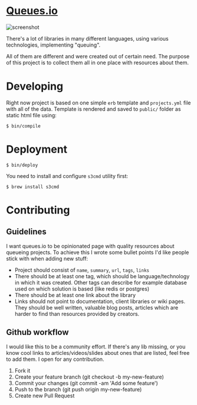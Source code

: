 # [Queues.io](http://queues.io)

![screenshot](http://f.cl.ly/items/3X1e0G0y0f1m033g2u0s/queues-io.png)

There's a lot of libraries in many different languages, using various
technologies, implementing "queuing".

All of them are different and were created out of certain need. The purpose of
this project is to collect them all in one place with resources about them.

# Developing

Right now project is based on one simple `erb` template and `projects.yml` file
with all of the data. Template is rendered and saved to `public/` folder as
static html file using:

```
$ bin/compile
```

# Deployment

```
$ bin/deploy
```

You need to install and configure `s3cmd` utility first:

```
$ brew install s3cmd
```

# Contributing

## Guidelines

I want queues.io to be opinionated page with quality resources about queueing
projects. To achieve this I wrote some bullet points I'd like people stick with
when adding new stuff:

  * Project should consist of `name`, `summary`, `url`, `tags`, `links`
  * There should be at least one tag, which should be language/technology in
    which it was created. Other tags can describe for example database used on
    which solution is based (like redis or postgres)
  * There should be at least one link about the library
  * Links should not point to documentation, client libraries or wiki pages.
    They should be well written, valuable blog posts, articles which are harder
    to find than resources provided by creators.

## Github workflow

I would like this to be a community effort. If there's any lib missing, or you
know cool links to articles/videos/slides about ones that are listed, feel free
to add them. I open for any contribution.

  1. Fork it
  2. Create your feature branch (git checkout -b my-new-feature)
  3. Commit your changes (git commit -am 'Add some feature')
  4. Push to the branch (git push origin my-new-feature)
  5. Create new Pull Request
